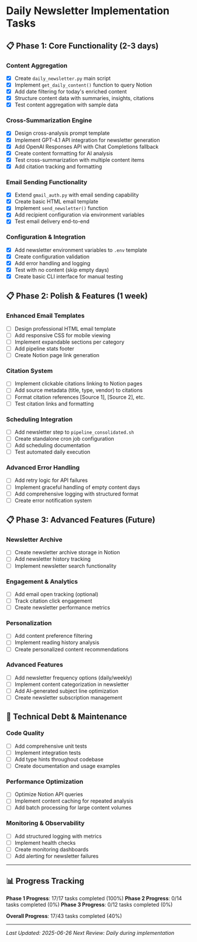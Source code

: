 # Daily Newsletter Implementation Tasks

## 📋 Phase 1: Core Functionality (2-3 days)

### Content Aggregation
- [x] Create `daily_newsletter.py` main script
- [x] Implement `get_daily_content()` function to query Notion
- [x] Add date filtering for today's enriched content
- [x] Structure content data with summaries, insights, citations
- [x] Test content aggregation with sample data

### Cross-Summarization Engine  
- [x] Design cross-analysis prompt template
- [x] Implement GPT-4.1 API integration for newsletter generation
- [x] Add OpenAI Responses API with Chat Completions fallback
- [x] Create content formatting for AI analysis
- [x] Test cross-summarization with multiple content items
- [x] Add citation tracking and formatting

### Email Sending Functionality
- [x] Extend `gmail_auth.py` with email sending capability
- [x] Create basic HTML email template
- [x] Implement `send_newsletter()` function
- [x] Add recipient configuration via environment variables
- [x] Test email delivery end-to-end

### Configuration & Integration
- [x] Add newsletter environment variables to `.env` template
- [x] Create configuration validation
- [x] Add error handling and logging
- [x] Test with no content (skip empty days)
- [x] Create basic CLI interface for manual testing

## 📋 Phase 2: Polish & Features (1 week)

### Enhanced Email Templates
- [ ] Design professional HTML email template
- [ ] Add responsive CSS for mobile viewing
- [ ] Implement expandable sections per category
- [ ] Add pipeline stats footer
- [ ] Create Notion page link generation

### Citation System
- [ ] Implement clickable citations linking to Notion pages
- [ ] Add source metadata (title, type, vendor) to citations
- [ ] Format citation references [Source 1], [Source 2], etc.
- [ ] Test citation links and formatting

### Scheduling Integration
- [ ] Add newsletter step to `pipeline_consolidated.sh`
- [ ] Create standalone cron job configuration
- [ ] Add scheduling documentation
- [ ] Test automated daily execution

### Advanced Error Handling
- [ ] Add retry logic for API failures
- [ ] Implement graceful handling of empty content days
- [ ] Add comprehensive logging with structured format
- [ ] Create error notification system

## 📋 Phase 3: Advanced Features (Future)

### Newsletter Archive
- [ ] Create newsletter archive storage in Notion
- [ ] Add newsletter history tracking
- [ ] Implement newsletter search functionality

### Engagement & Analytics
- [ ] Add email open tracking (optional)
- [ ] Track citation click engagement
- [ ] Create newsletter performance metrics

### Personalization
- [ ] Add content preference filtering
- [ ] Implement reading history analysis
- [ ] Create personalized content recommendations

### Advanced Features
- [ ] Add newsletter frequency options (daily/weekly)
- [ ] Implement content categorization in newsletter
- [ ] Add AI-generated subject line optimization
- [ ] Create newsletter subscription management

## 🔧 Technical Debt & Maintenance

### Code Quality
- [ ] Add comprehensive unit tests
- [ ] Implement integration tests
- [ ] Add type hints throughout codebase
- [ ] Create documentation and usage examples

### Performance Optimization
- [ ] Optimize Notion API queries
- [ ] Implement content caching for repeated analysis
- [ ] Add batch processing for large content volumes

### Monitoring & Observability
- [ ] Add structured logging with metrics
- [ ] Implement health checks
- [ ] Create monitoring dashboards
- [ ] Add alerting for newsletter failures

---

## 📊 Progress Tracking

**Phase 1 Progress**: 17/17 tasks completed (100%)
**Phase 2 Progress**: 0/14 tasks completed (0%)
**Phase 3 Progress**: 0/12 tasks completed (0%)

**Overall Progress**: 17/43 tasks completed (40%)

---

*Last Updated: 2025-06-26*
*Next Review: Daily during implementation*